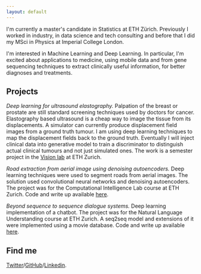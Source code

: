 ```yaml
---
layout: default
---
```


I'm currently a master's candidate in Statistics at ETH Zürich. Previously I worked in industry, in data science and tech consulting and before that I did my MSci in Physics at Imperial College London.

I'm interested in Machine Learning and Deep Learning. In particular, I'm excited about applications to medicine, using mobile data and from gene sequencing techniques to extract clinically useful information, for better diagnoses and treatments.

## Projects

*Deep learning for ultrasound elastography.* Palpation of the breast or prostate are still standard screening techniques used by doctors for cancer. Elastography based ultrasound is a cheap way to image the tissue from its displacements. A simulator can currently produce displacement field images from a ground truth tumour. I am using deep learning techniques to map the displacement fields back to the ground truth. Eventually I will inject clinical data into generative model to train a discriminator to distinguish actual clinical tumours and not just simulated ones. The work is a semester project in the [Vision lab](http://www.vision.ee.ethz.ch/en/) at ETH Zurich. 

*Road extraction from aerial image using denoising autoencoders.* Deep learning techniques were used to segment roads from aerial images. The solution used convolutional neural networks and denoising autoencoders. The project was for the Computational Intelligence Lab course at ETH Zurich. Code and write up available [here](https://github.com/paramoecium/road-segmentation).

*Beyond sequence to sequence dialogue systems.* Deep learning implementation of a chatbot. The project was for the Natural Language Understanding course at ETH Zurich. A seq2seq model and extensions of it were implemented using a movie database. Code and write up available [here](https://github.com/skezle/ethz-nlu-seq2seq).

## Find me
 [Twitter](http://twitter.com/SamKezz)/[GitHub](http://github.com/skezle)/[Linkedin](https://uk.linkedin.com/pub/samuel-kessler/39/aa2/79).

